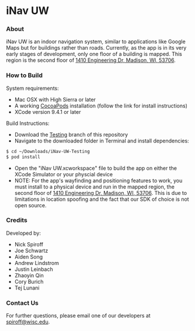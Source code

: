 # iNav UW
### About
iNav UW is an indoor navigation system, similar to applications like Google Maps but for buildings rather than roads. Currently, as the app is in its very early stages of development, only one floor of a building is mapped. This region is the second floor of  [1410 Engineering Dr, Madison, WI, 53706](https://www.google.com/maps/place/1410+Engineering+Dr,+Madison,+WI+53706/data=!4m2!3m1!1s0x8807acc6682f240d:0x99fc566a0bbbd155?ved=2ahUKEwj59Nj0o_3eAhVB6oMKHYdQCiEQ8gEwAHoECAAQAQ).

### How to Build
System requirements:
* Mac OSX with High Sierra or later
* A working [CocoaPods](https://guides.cocoapods.org/using/getting-started.html) installation (follow the link for install instructions)
* XCode version 9.4.1 or later

Build Instructions:
* Download the [Testing](https://github.com/nicholasspiroff/iNav-UW/tree/Testing) branch of this repository
* Navigate to the downloaded folder in Terminal and install dependencies:
```sh
$ cd ~/Downloads/iNav-UW-Testing
$ pod install
```
* Open the "iNav UW.xcworkspace" file to build the app on either the XCode Simulator or your physcial device
* NOTE: For the app's wayfinding and positioning features to work, you must install to a physical device and run in the mapped region, the second floor of [1410 Engineering Dr, Madison, WI, 53706](https://www.google.com/maps/place/1410+Engineering+Dr,+Madison,+WI+53706/data=!4m2!3m1!1s0x8807acc6682f240d:0x99fc566a0bbbd155?ved=2ahUKEwj59Nj0o_3eAhVB6oMKHYdQCiEQ8gEwAHoECAAQAQ). This is due to limitations in location spoofing and the fact that our SDK of choice is not open source.

### Credits
Developed by:
* Nick Spiroff
* Joe Schwartz
* Aiden Song
* Andrew Lindstrom
* Justin Leinbach
* Zhaoyin Qin
* Cory Burich
* Tej Lunani

### Contact Us
For further questions, please email one of our developers at spiroff@wisc.edu.